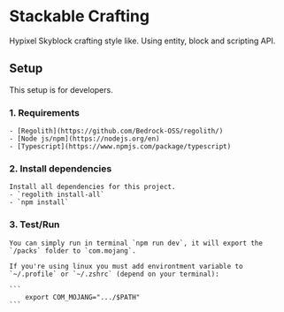 # Stackable Crafting

Hypixel Skyblock crafting style like. Using entity, block and scripting API.

## Setup

This setup is for developers.

### 1. Requirements
    - [Regolith](https://github.com/Bedrock-OSS/regolith/)
    - [Node js/npm](https://nodejs.org/en)
    - [Typescript](https://www.npmjs.com/package/typescript)

### 2. Install dependencies
    Install all dependencies for this project.
    - `regolith install-all`
    - `npm install`

### 3. Test/Run
    You can simply run in terminal `npm run dev`, it will export the `/packs` folder to `com.mojang`.

    If you're using linux you must add environtment variable to `~/.profile` or `~/.zshrc` (depend on your terminal):

    ```
        export COM_MOJANG=".../$PATH"
    ```